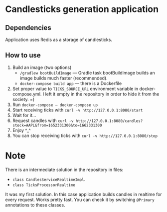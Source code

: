 # Candlesticks generation application

## Dependencies
Application uses Redis as a storage of candlesticks.

## How to use
1. Build an image (two options)
   * `/gradlew bootBuildImage` — Gradle task bootBuildImage builds an image builds much faster (recommended).
   * `docker-compose build app` — there is a Dockerfile
2. Set proper value to `TICKS_SOURCE_URL` environment variable in docker-compose.yml.
I left it empty in the repository in order to hide it from the society. =)
3. Run `docker-compose — docker-compose up`
4. Start receiving ticks with `curl -v http://127.0.0.1:8080/start`
5. Wait for it...
6. Request candles with `curl -v http://127.0.0.1:8080/candles?stock=AAPL&from=1652331300&to=1662331300`
7. Enjoy ^_^
8. You can stop receiving ticks with `curl -v http://127.0.0.1:8080/stop`

# Note
There is an intermediate solution in the repository in files:
* `class CandlesServiceRealtimeImpl`.
* `class TicksProcessorRealtime`

It was my first solution. In this case application builds candles in realtime for every request.
Works pretty fast. You can check it by switching `@Primary` annotations to these classes.